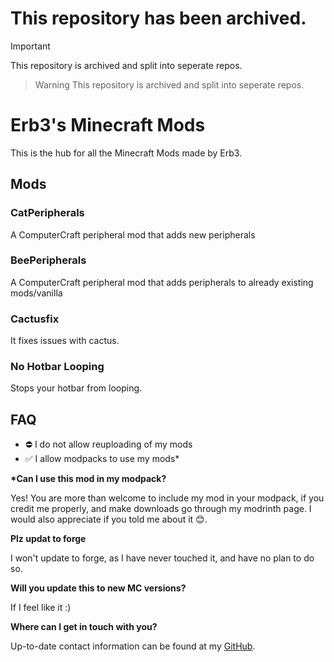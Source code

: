 
# This repository has been archived.

> [!IMPORTANT]
> This repository is archived and split into seperate repos.

> Warning
> This repository is archived and split into seperate repos.

# Erb3's Minecraft Mods

This is the hub for all the Minecraft Mods made by Erb3.

## Mods

### CatPeripherals

A ComputerCraft peripheral mod that adds new peripherals

### BeePeripherals

A ComputerCraft peripheral mod that adds peripherals to already existing mods/vanilla

### Cactusfix

It fixes issues with cactus.

### No Hotbar Looping

Stops your hotbar from looping.

## FAQ

* ⛔ I do not allow reuploading of my mods
* ✅ I allow modpacks to use my mods\*

**\*Can I use this mod in my modpack?**

Yes! You are more than welcome to include my mod in your modpack, if you credit me properly, and make downloads go through my modrinth page.
I would also appreciate if you told me about it 😊.

**Plz updat to forge**

I won't update to forge, as I have never touched it, and have no plan to do so.

**Will you update this to new MC versions?**

If I feel like it :)

**Where can I get in touch with you?**

Up-to-date contact information can be found at my [GitHub](https://github.com/Erb3/Erb3/blob/main/README.md).
